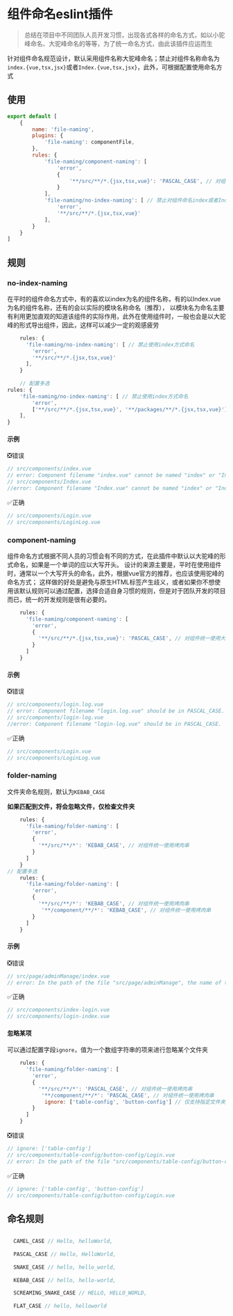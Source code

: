 # 组件命名eslint插件
> 总结在项目中不同团队人员开发习惯，出现各式各样的命名方式，如以小驼峰命名、大驼峰命名的等等，为了统一命名方式，由此该插件应运而生

针对组件命名规范设计，默认采用组件名称大驼峰命名；禁止对组件名称命名为`index.{vue,tsx,jsx}`或者`Index.{vue,tsx,jsx}`，此外，可根据配置使用命名方式

## 使用

```javascript
export default [
    {
        name: 'file-naming',
        plugins: {
            'file-naming': componentFile,
        },
        rules: {
            'file-naming/component-naming': [
                'error',
                {
                    '**/src/**/*.{jsx,tsx,vue}': 'PASCAL_CASE', // 对组件统一使用大驼峰
                }
            ],
            'file-naming/no-index-naming': [ // 禁止对组件命名index或者Index
                'error',
                '**/src/**/*.{jsx,tsx,vue}'
            ],
        }
    }
]
```
## 规则
### no-index-naming
在平时的组件命名方式中，有的喜欢以index为名的组件名称，有的以Index.vue为名的组件名称，还有的会以实际的模块名称命名（推荐），
以模块名为命名主要有利用更加直观的知道该组件的实际作用，此外在使用组件时，一般也会是以大驼峰的形式导出组件，因此，这样可以减少一定的观感疲劳
```javascript
    rules: {
      'file-naming/no-index-naming': [ // 禁止使用index方式命名
        'error',
        '**/src/**/*.{jsx,tsx,vue}'
      ],
    }
    
    // 配置多选
rules: {
    'file-naming/no-index-naming': [ // 禁止使用index方式命名
        'error',
        ['**/src/**/*.{jsx,tsx,vue}', '**/packages/**/*.{jsx,tsx,vue}']
    ],
}
```

#### 示例

❎错误

```javascript
// src/components/index.vue
// error: Component filename "index.vue" cannot be named "index" or "Index".
// src/components/Index.vue
//error: Component filename "Index.vue" cannot be named "index" or "Index".
```

✅正确

```javascript
// src/components/Login.vue
// src/components/LoginLog.vue
```



### component-naming

组件命名方式根据不同人员的习惯会有不同的方式，在此插件中默认以大驼峰的形式命名，如果是一个单词的应以大写开头。
设计的来源主要是，平时在使用组件时，通常以一个大写开头的命名，此外，根据vue官方的推荐，也应该使用驼峰的命名方式；
这样做的好处是避免与原生HTML标签产生歧义，或者如果你不想使用该默认规则可以通过配置，选择合适自身习惯的规则，但是对于团队开发的项目而已，统一的开发规则是很有必要的。
```javascript
    rules: {
      'file-naming/component-naming': [
        'error',
        {
          '**/src/**/*.{jsx,tsx,vue}': 'PASCAL_CASE', // 对组件统一使用大驼峰
        }
      ]
    }
```
#### 示例

❎错误

```javascript
// src/components/login.log.vue
// error: Component filename "login.log.vue" should be in PASCAL_CASE.
// src/components/login-log.vue
//error: Component filename "login-log.vue" should be in PASCAL_CASE.
```

✅正确

```javascript
// src/components/Login.vue
// src/components/LoginLog.vue
```

### folder-naming

文件夹命名规则，默认为`KEBAB_CASE`

**如果匹配到文件，将会忽略文件，仅检查文件夹**

```javascript
    rules: {
      'file-naming/folder-naming': [
        'error',
        {
          '**/src/**/*': 'KEBAB_CASE', // 对组件统一使用烤肉串
        }
      ]
    }
// 配置多选
    rules: {
      'file-naming/folder-naming': [
        'error',
        {
          '**/src/**/*': 'KEBAB_CASE', // 对组件统一使用烤肉串
           '**/component/**/*': 'KEBAB_CASE', // 对组件统一使用烤肉串
        }
      ]
    }
```

#### 示例

❎错误

```javascript
// src/page/adminManage/index.vue
// error: In the path of the file "src/page/adminManage", the name of the folder "adminManage" does not match "KEBAB_CASE"
```

✅正确

```javascript
// src/components/index-login.vue
// src/components/login-index.vue
```

#### 忽略某项

可以通过配置字段`ignore`，值为一个数组字符串的项来进行忽略某个文件夹

```javascript
    rules: {
      'file-naming/folder-naming': [
        'error',
        {
          '**/src/**/*': 'PASCAL_CASE', // 对组件统一使用烤肉串
           '**/component/**/*': 'PASCAL_CASE', // 对组件统一使用烤肉串
            ignore: ['table-config', 'button-config'] // 仅支持指定文件夹，不支持glob匹配
        }
      ]
    }
```

❎错误

```javascript
// ignore: ['table-config'] 
// src/components/table-config/button-config/Login.vue
// error: In the path of the file "src/components/table-config/button-config", the name of the folder "button-config" does not match "PASCAL_CASE"
```

✅正确

```javascript
// ignore: ['table-config', 'button-config'] 
// src/components/table-config/button-config/Login.vue
```

## 命名规则

```javascript

  CAMEL_CASE // Hello, helloWorld,
  
  PASCAL_CASE // Hello, HelloWorld,
  
  SNAKE_CASE // hello, hello_world,
  
  KEBAB_CASE // hello, hello-world,
  
  SCREAMING_SNAKE_CASE // HELLO, HELLO_WORLD,
  
  FLAT_CASE // hello, helloworld
```
